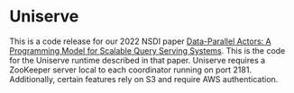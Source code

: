 # Uniserve

This is a code release for our 2022 NSDI paper [Data-Parallel Actors: A Programming Model for Scalable Query Serving Systems](http://petereliaskraft.net/res/uniserve.pdf).  This is the code for the Uniserve runtime described in that paper.  Uniserve requires a ZooKeeper server local to each coordinator running on port 2181.  Additionally, certain features rely on S3 and require AWS authentication.
